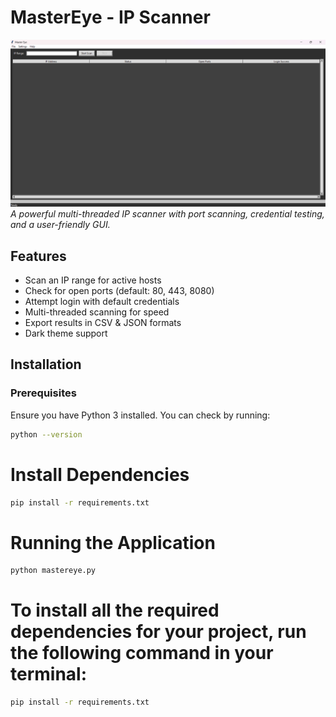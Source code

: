 # MasterEye - IP Scanner

![MasterEye Screenshot](./MasterEye.png)  
*A powerful multi-threaded IP scanner with port scanning, credential testing, and a user-friendly GUI.*

## Features
- Scan an IP range for active hosts
- Check for open ports (default: 80, 443, 8080)
- Attempt login with default credentials
- Multi-threaded scanning for speed
- Export results in CSV & JSON formats
- Dark theme support

## Installation
### Prerequisites
Ensure you have Python 3 installed. You can check by running:
```sh
python --version
```
# Install Dependencies
```sh
pip install -r requirements.txt
```
# Running the Application
```sh
python mastereye.py
```
# To install all the required dependencies for your project, run the following command in your terminal:
```sh
pip install -r requirements.txt
```
